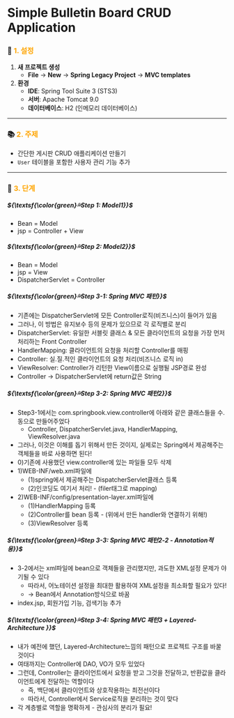 # Simple Bulletin Board CRUD Application

### 🎉 <span style="color:orange">1. 설정</span>
1. **새 프로젝트 생성**
    - **File** -> **New** -> **Spring Legacy Project** -> **MVC templates**
2. **환경**
    - **IDE**: Spring Tool Suite 3 (STS3)
    - **서버**: Apache Tomcat 9.0
    - **데이터베이스**: H2 (인메모리 데이터베이스)


---
### 📚 <span style="color:orange">2. 주제</span>
- 간단한 게시판 CRUD 애플리케이션 만들기
- `User` 테이블을 포함한 사용자 관리 기능 추가
---
### 🚀 <span style="color:orange">3. 단계</span>


##### ${\textsf{\color{green}💦Step 1: Model1}}$
- Bean = Model
- jsp = Controller + View 

##### ${\textsf{\color{green}💦Step 2: Model2}}$
- Bean = Model
- jsp =  View 
- DispatcherServlet = Controller

##### ${\textsf{\color{green}💦Step 3-1: Spring MVC 패턴}}$
- 기존에는 DispatcherServlet에 모든 Controller로직(비즈니스)이 들어가 있음
- 그러나, 이 방법은 유지보수 등의 문제가 있으므로 각 로직별로 분리
- DispatcherServlet: 유일한 서블릿 클래스 & 모든 클라이언트의 요청을 가장 먼저 처리하는 Front Controller
- HandlerMapping: 클라이언트의 요청을 처리할 Controller를 매핑
- Controller: 실.질.적인 클라이언트의 요청 처리(비즈니스 로직 in)
- ViewResolver: Controller가 리턴한 View이름으로 실행될 JSP경로 완성
- Controller -> DispatcherServlet에 return값은 String

##### ${\textsf{\color{green}💦Step 3-2: Spring MVC 패턴2}}$
- Step3-1에서는 com.springbook.view.controller에 아래와 같은 클래스들을 수.동으로 만들어주었다
    - Controller, DispatcherServlet.java, HandlerMapping, ViewResolver.java
- 그러나, 이것은 이해를 돕기 위해서 만든 것이지, 실제로는 Spring에서 제공해주는 객체들을 바로 사용하면 된다!
- 0)기존에 사용했던 view.controller에 있는 파일들 모두 삭제
- 1)WEB-INF/web.xml파일에
    - (1)spring에서 제공해주는 DispatcherServlet클래스 등록
    - (2)인코딩도 여기서 처리! - (filer태그로 mapping)
- 2)WEB-INF/config/presentation-layer.xml파일에 
    - (1)HandlerMapping 등록
    - (2)Controller를 bean 등록 - (위에서 만든 handler와 연결하기 위해!)
    - (3)ViewResolver 등록

##### ${\textsf{\color{green}💦Step 3-3: Spring MVC 패턴2-2 - Annotation적용}}$
- 3-2에서는 xml파일에 bean으로 객체들을 관리했지만, 과도한 XML설정 문제가 야기될 수 있다
    - 따라서, 어노테이션 설정을 최대한 활용하여 XML설정을 최소화할 필요가 있다!
    - -> Bean에서 Annotation방식으로 바꿈
- index.jsp, 회원가입 기능, 검색기능 추가



##### ${\textsf{\color{green}💦Step 3-4: Spring MVC 패턴3 + Layered-Architecture }}$
- 내가 예전에 했던, Layered-Architecture느낌의 패턴으로 프로젝트 구조를 바꿀 것이다
- 여태까지는 Controller에 DAO, VO가 모두 있었다
- 그런데, Controller는 클라이언트에서 요청을 받고 그것을 전달하고, 반환값을 클라이언트에게 전달하는 역할이다
    - 즉, 백단에서 클라이언트와 상호작용하는 최전선이다
    - 따라서, Controller에서 Service로직을 분리하는 것이 맞다
- 각 계층별로 역할을 명확하게 - 관심사의 분리가 필요!